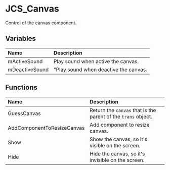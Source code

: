 # JCS_Canvas

Control of the canvas component.

## Variables

| Name           | Description                           |
|:---------------|:--------------------------------------|
| mActiveSound   | Play sound when active the canvas.    |
| mDeactiveSound | "Play sound when deactive the canvas. |


## Functions

| Name                       | Description                                                   |
|:---------------------------|:--------------------------------------------------------------|
| GuessCanvas                | Return the `canvas` that is the parent of the `trans` object. |
| AddComponentToResizeCanvas | Add component to resize canvas.                               |
| Show                       | Show the canvas, so it's visible on the screen.                              |
| Hide                       | Hide the canvas, so it's invisible on the screen.                            |
